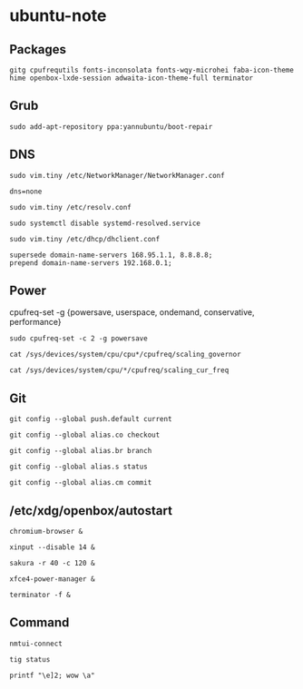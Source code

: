 # ubuntu-note

## Packages

    gitg cpufrequtils fonts-inconsolata fonts-wqy-microhei faba-icon-theme hime openbox-lxde-session adwaita-icon-theme-full terminator
    
## Grub

    sudo add-apt-repository ppa:yannubuntu/boot-repair
    
## DNS

    sudo vim.tiny /etc/NetworkManager/NetworkManager.conf
    
    dns=none
  
    sudo vim.tiny /etc/resolv.conf
  
    sudo systemctl disable systemd-resolved.service
    
    sudo vim.tiny /etc/dhcp/dhclient.conf
    
    supersede domain-name-servers 168.95.1.1, 8.8.8.8;
    prepend domain-name-servers 192.168.0.1;

    
## Power

  cpufreq-set -g {powersave, userspace, ondemand, conservative, performance}

    sudo cpufreq-set -c 2 -g powersave
    
    cat /sys/devices/system/cpu/cpu*/cpufreq/scaling_governor
    
    cat /sys/devices/system/cpu/*/cpufreq/scaling_cur_freq
    
## Git

    git config --global push.default current
    
    git config --global alias.co checkout
    
    git config --global alias.br branch
    
    git config --global alias.s status
    
    git config --global alias.cm commit
    
## /etc/xdg/openbox/autostart

    chromium-browser &
    
    xinput --disable 14 &
    
    sakura -r 40 -c 120 &
    
    xfce4-power-manager &
    
    terminator -f &
    
## Command

    nmtui-connect
   
    tig status
    
    printf "\e]2; wow \a"
    
    
    
    
